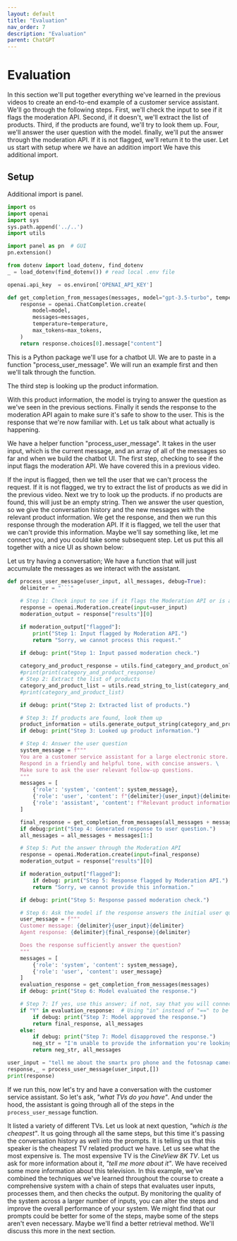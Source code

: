 ```yaml
---
layout: default
title: "Evaluation"
nav_order: 7
description: "Evaluation"
parent: ChatGPT
---
```


# Evaluation

In this section we'll put together everything we've learned 
in the previous videos to create an end-to-end example of a 
customer service assistant. We'll go through the following 
steps. First, we'll check the input to see 
if it flags the moderation API. Second, if it doesn't, we'll extract the list of products. Third, if the products are found, we'll try to look them up. 
Four, we'll answer the user question with the model. 
finally, we'll put the answer through the moderation API.  If 
it is not flagged, we'll return it to the user. 
Let us start with setup where we have an addition import
We have this additional import.

## Setup

Additional import is panel.

```python
import os
import openai
import sys
sys.path.append('../..')
import utils

import panel as pn  # GUI
pn.extension()

from dotenv import load_dotenv, find_dotenv
_ = load_dotenv(find_dotenv()) # read local .env file

openai.api_key  = os.environ['OPENAI_API_KEY']
```

```python
def get_completion_from_messages(messages, model="gpt-3.5-turbo", temperature=0, max_tokens=500):
    response = openai.ChatCompletion.create(
        model=model,
        messages=messages,
        temperature=temperature, 
        max_tokens=max_tokens, 
    )
    return response.choices[0].message["content"]
```
This is a Python package we'll use for a chatbot UI.  We are to paste in a function "process_user_message". 
We will run an example first and  then we'll talk through the function. 

The third step is looking up the product information. 
 
With this product information, the model is trying to answer the question as we've seen in the previous sections. Finally it sends the response to the moderation API again to make sure it's  safe to show to the user. This is the response that we're now familiar with. Let us talk about what actually is happening.
 
We have a helper function "process_user_message". It takes in the user input, which is the current message, and an array of all of the messages so far and when we build the chatbot UI. The first step, checking to see if the input flags the moderation API. We have covered this in a previous video. 
 
If the input is flagged, then we tell the user that we can't process the request. If it is not flagged, we try to extract the list of products as we did in the previous video. Next we try to look up the products. if no products are found, this will just be an empty string. 
Then we answer the user question, so we give the conversation history and the new messages with the relevant product information. 
We get the response, and then we run this response through the moderation API. 
If it is flagged, we tell the user that we can't provide this information. Maybe we'll say something like, let me connect 
you, and you could take some subsequent step. Let us put this all together with a nice UI as shown below: 

Let us try having a conversation; We have a function that will just accumulate the messages as we interact with the assistant. 

```python
def process_user_message(user_input, all_messages, debug=True):
    delimiter = "```"
    
    # Step 1: Check input to see if it flags the Moderation API or is a prompt injection
    response = openai.Moderation.create(input=user_input)
    moderation_output = response["results"][0]

    if moderation_output["flagged"]:
        print("Step 1: Input flagged by Moderation API.")
        return "Sorry, we cannot process this request."

    if debug: print("Step 1: Input passed moderation check.")
    
    category_and_product_response = utils.find_category_and_product_only(user_input, utils.get_products_and_category())
    #print(print(category_and_product_response)
    # Step 2: Extract the list of products
    category_and_product_list = utils.read_string_to_list(category_and_product_response)
    #print(category_and_product_list)

    if debug: print("Step 2: Extracted list of products.")

    # Step 3: If products are found, look them up
    product_information = utils.generate_output_string(category_and_product_list)
    if debug: print("Step 3: Looked up product information.")

    # Step 4: Answer the user question
    system_message = f"""
    You are a customer service assistant for a large electronic store. \
    Respond in a friendly and helpful tone, with concise answers. \
    Make sure to ask the user relevant follow-up questions.
    """
    messages = [
        {'role': 'system', 'content': system_message},
        {'role': 'user', 'content': f"{delimiter}{user_input}{delimiter}"},
        {'role': 'assistant', 'content': f"Relevant product information:\n{product_information}"}
    ]

    final_response = get_completion_from_messages(all_messages + messages)
    if debug:print("Step 4: Generated response to user question.")
    all_messages = all_messages + messages[1:]

    # Step 5: Put the answer through the Moderation API
    response = openai.Moderation.create(input=final_response)
    moderation_output = response["results"][0]

    if moderation_output["flagged"]:
        if debug: print("Step 5: Response flagged by Moderation API.")
        return "Sorry, we cannot provide this information."

    if debug: print("Step 5: Response passed moderation check.")

    # Step 6: Ask the model if the response answers the initial user query well
    user_message = f"""
    Customer message: {delimiter}{user_input}{delimiter}
    Agent response: {delimiter}{final_response}{delimiter}

    Does the response sufficiently answer the question?
    """
    messages = [
        {'role': 'system', 'content': system_message},
        {'role': 'user', 'content': user_message}
    ]
    evaluation_response = get_completion_from_messages(messages)
    if debug: print("Step 6: Model evaluated the response.")

    # Step 7: If yes, use this answer; if not, say that you will connect the user to a human
    if "Y" in evaluation_response:  # Using "in" instead of "==" to be safer for model output variation (e.g., "Y." or "Yes")
        if debug: print("Step 7: Model approved the response.")
        return final_response, all_messages
    else:
        if debug: print("Step 7: Model disapproved the response.")
        neg_str = "I'm unable to provide the information you're looking for. I'll connect you with a human representative for further assistance."
        return neg_str, all_messages

user_input = "tell me about the smartx pro phone and the fotosnap camera, the dslr one. Also what tell me about your tvs"
response,_ = process_user_message(user_input,[])
print(response)
```


If we run this, now let's try and have a conversation with 
the customer service assistant. So let's ask, *"what TVs do you have"*. And under the hood, the assistant is going through all of the steps in the `process_user_message` function. 

It listed a variety of different TVs. Let us look at next question, *"which is the cheapest"*.
It us going through all the same steps, but this time it's passing the conversation history as well into the prompts. 
It is telling us that this speaker is the cheapest  TV related product we have. Let us see what the most expensive is. The most expensive TV is the *CineView 8K TV*.
Let us ask for more information about it, *"tell me more about it"*. We have received some more information about this television. 
In this example, we've combined the techniques we've learned  throughout the course to create a comprehensive system with a chain of steps that evaluates user inputs, processes them, and then checks the output. 
By monitoring the quality of the system across a larger number of inputs, you can alter the 
steps and improve the overall performance of your system. 
We might find that our prompts could be better for some of the steps, maybe some of the steps aren't even necessary. Maybe we'll find a better retrieval method. We'll discuss this more in the next section. 
 